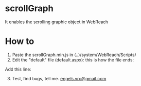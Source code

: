 # scrollGraph
It enables the scrolling graphic object in WebReach

# How to
1. Paste the scrollGraph.min.js in (..)/system/WebReach/Scripts/
2. Edit the "default" file (default.aspx):
this is how the file ends:
  <script type="text/javascript" src="Scripts/jquery.min.js"></script>
  <script type="text/javascript" src="Scripts/jquery.jqGauges.min.js"></script>
  <script type="text/javascript" src="Scripts/realtime.js"></script>

Add this line:
  <script type="text/javascript" src="Scripts/scrollGraph.js"></script>

3. Test, find bugs, tell me. engels.vrc@gmail.com
